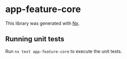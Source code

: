 # app-feature-core

This library was generated with [Nx](https://nx.dev).

## Running unit tests

Run `nx test app-feature-core` to execute the unit tests.

